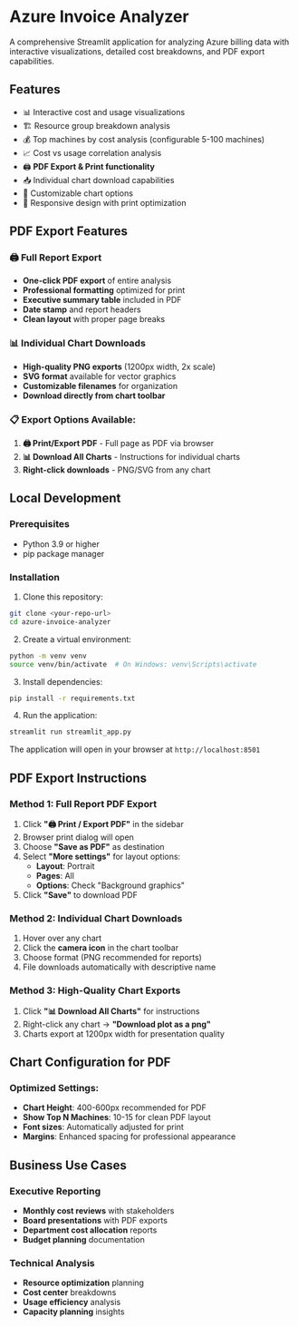 # Azure Invoice Analyzer

A comprehensive Streamlit application for analyzing Azure billing data with interactive visualizations, detailed cost breakdowns, and PDF export capabilities.

## Features

- 📊 Interactive cost and usage visualizations
- 🏗️ Resource group breakdown analysis
- 💰 Top machines by cost analysis (configurable 5-100 machines)
- 📈 Cost vs usage correlation analysis
- 🖨️ **PDF Export & Print functionality**
- 📥 Individual chart download capabilities
- 🎨 Customizable chart options
- 📱 Responsive design with print optimization

## PDF Export Features

### 🖨️ Full Report Export
- **One-click PDF export** of entire analysis
- **Professional formatting** optimized for print
- **Executive summary table** included in PDF
- **Date stamp** and report headers
- **Clean layout** with proper page breaks

### 📊 Individual Chart Downloads
- **High-quality PNG exports** (1200px width, 2x scale)
- **SVG format** available for vector graphics
- **Customizable filenames** for organization
- **Download directly from chart toolbar**

### 📋 Export Options Available:
1. **🖨️ Print/Export PDF** - Full page as PDF via browser
2. **📊 Download All Charts** - Instructions for individual charts
3. **Right-click downloads** - PNG/SVG from any chart

## Local Development

### Prerequisites
- Python 3.9 or higher
- pip package manager

### Installation

1. Clone this repository:
```bash
git clone <your-repo-url>
cd azure-invoice-analyzer
```

2. Create a virtual environment:
```bash
python -m venv venv
source venv/bin/activate  # On Windows: venv\Scripts\activate
```

3. Install dependencies:
```bash
pip install -r requirements.txt
```

4. Run the application:
```bash
streamlit run streamlit_app.py
```

The application will open in your browser at `http://localhost:8501`

## PDF Export Instructions

### Method 1: Full Report PDF Export
1. Click **"🖨️ Print / Export PDF"** in the sidebar
2. Browser print dialog will open
3. Choose **"Save as PDF"** as destination
4. Select **"More settings"** for layout options:
   - **Layout**: Portrait
   - **Pages**: All
   - **Options**: Check "Background graphics"
5. Click **"Save"** to download PDF

### Method 2: Individual Chart Downloads
1. Hover over any chart
2. Click the **camera icon** in the chart toolbar
3. Choose format (PNG recommended for reports)
4. File downloads automatically with descriptive name

### Method 3: High-Quality Chart Exports
1. Click **"📊 Download All Charts"** for instructions
2. Right-click any chart → **"Download plot as a png"**
3. Charts export at 1200px width for presentation quality

## Chart Configuration for PDF

### Optimized Settings:
- **Chart Height**: 400-600px recommended for PDF
- **Show Top N Machines**: 10-15 for clean PDF layout
- **Font sizes**: Automatically adjusted for print
- **Margins**: Enhanced spacing for professional appearance

## Business Use Cases

### Executive Reporting
- **Monthly cost reviews** with stakeholders
- **Board presentations** with PDF exports
- **Department cost allocation** reports
- **Budget planning** documentation

### Technical Analysis
- **Resource optimization** planning
- **Cost center** breakdowns
- **Usage efficiency** analysis
- **Capacity planning** insights